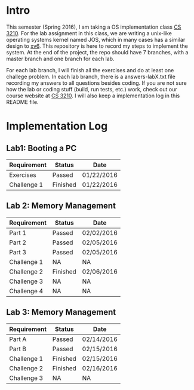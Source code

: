 # Intro
This semester (Spring 2016), I am taking a OS implementation class [CS 3210](https://tc.gtisc.gatech.edu/cs3210/2016/). For the lab assignment in this class, we are writing a unix-like operating systems kernel named JOS, which in many cases has a similar design to [xv6](https://pdos.csail.mit.edu/6.828/2014/xv6.html). This repository is here to record my steps to implement the system. At the end of the project, the repo should have 7 branches, with a master branch and one branch for each lab.

For each lab branch, I will finish all the exercises and do at least one challege problem. In each lab branch, there is a answers-labX.txt file recording my answers to all questions besides coding. If you are not sure how the lab or coding stuff (build, run tests, etc.) work, check out our course website at [CS 3210](https://tc.gtisc.gatech.edu/cs3210/2016/). I will also keep a implementation log in this README file.

# Implementation Log

## Lab1: Booting a PC

| Requirement   | Status        | Date       |
| ------------- | ------------- | -----------|
| Exercises     | Passed        | 01/22/2016 |
| Challenge 1   | Finished      | 01/22/2016 |

## Lab 2: Memory Management

| Requirement   | Status        | Date       |
| ------------- | ------------- | -----------|
| Part 1        | Passed        | 02/02/2016 |
| Part 2        | Passed        | 02/05/2016 |
| Part 3        | Passed        | 02/05/2016 |
| Challenge 1   | NA            | NA         |
| Challenge 2   | Finished      | 02/06/2016 |
| Challenge 3   | NA            | NA         |
| Challenge 4   | NA            | NA         |

## Lab 3: Memory Management

| Requirement   | Status        | Date       |
| ------------- | ------------- | -----------|
| Part A        | Passed        | 02/14/2016 |
| Part B        | Passed        | 02/15/2016 |
| Challenge 1   | Finished      | 02/15/2016 |
| Challenge 2   | Finished      | 02/16/2016 |
| Challenge 3   | NA            | NA         |

